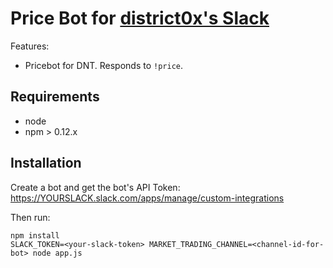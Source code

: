 # Price Bot for [district0x's Slack](https://district0x-slack.herokuapp.com)

Features:

- Pricebot for DNT. Responds to `!price`.


## Requirements

- node
- npm > 0.12.x


## Installation

Create a bot and get the bot's API Token: https://YOURSLACK.slack.com/apps/manage/custom-integrations

Then run:

```
npm install
SLACK_TOKEN=<your-slack-token> MARKET_TRADING_CHANNEL=<channel-id-for-bot> node app.js
```
